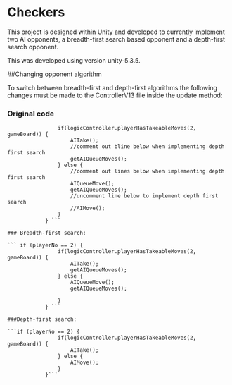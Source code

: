 # Checkers

This project is designed within Unity and developed to currently implement two AI opponents, a breadth-first search based opponent and a depth-first search opponent.

This was developed using version unity-5.3.5.

##Changing opponent algorithm

To switch between breadth-first and depth-first algorithms the following changes must be made to the ControllerV13 file inside the update method:

### Original code

``` if (playerNo == 2) {
				if(logicController.playerHasTakeableMoves(2, gameBoard)) {
					AITake();
					//comment out bline below when implementing depth first search
					getAIQueueMoves();
				} else {
					//comment out lines below when implementing depth first search
					AIQueueMove();
					getAIQueueMoves();
					//uncomment line below to implement depth first search
					//AIMove();
				}
			} ```

### Breadth-first search:

``` if (playerNo == 2) {
				if(logicController.playerHasTakeableMoves(2, gameBoard)) {
					AITake();
					getAIQueueMoves();
				} else {
					AIQueueMove();
					getAIQueueMoves();

				}
			} ```

###Depth-first search:

```if (playerNo == 2) {
				if(logicController.playerHasTakeableMoves(2, gameBoard)) {
					AITake();
				} else {
					AIMove();
				}
			}```
